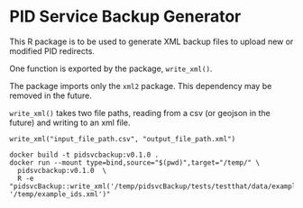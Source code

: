 # PID Service Backup Generator

This R package is to be used to generate XML backup files to upload new or modified PID redirects.

One function is exported by the package, `write_xml()`.

The package imports only the `xml2` package. This dependency may be removed in the future.

`write_xml()` takes two file paths, reading from a csv (or geojson in the future) and writing to an xml file.

```
write_xml("input_file_path.csv", "output_file_path.xml")
```


```
docker build -t pidsvcbackup:v0.1.0 .
docker run --mount type=bind,source="$(pwd)",target="/temp/" \
  pidsvcbackup:v0.1.0  \
  R -e "pidsvcBackup::write_xml('/temp/pidsvcBackup/tests/testthat/data/example_ids.csv', '/temp/example_ids.xml')"
````

